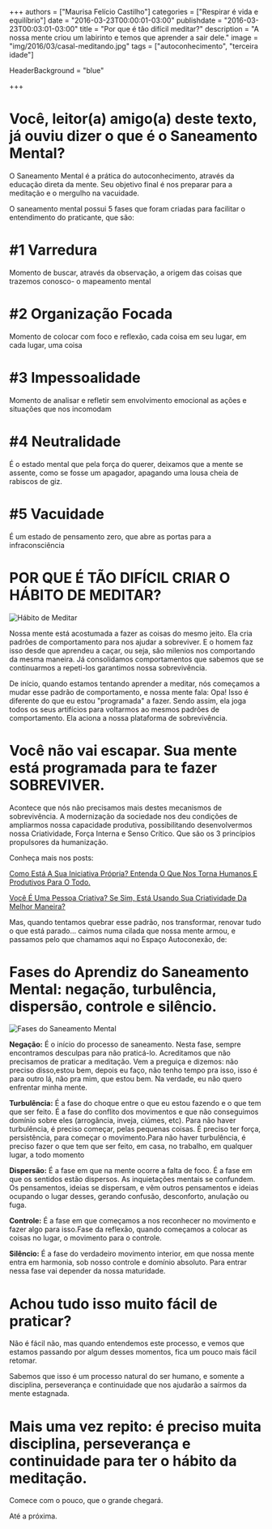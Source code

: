 +++
authors = ["Maurisa Felício Castilho"]
categories = ["Respirar é vida e equilíbrio"]
date = "2016-03-23T00:00:01-03:00"
publishdate = "2016-03-23T00:03:01-03:00"
title = "Por que é tão difícil meditar?"
description = "A nossa mente criou um labirinto e temos que aprender a sair dele."
image = "img/2016/03/casal-meditando.jpg"
tags = ["autoconhecimento", "terceira idade"]

  HeaderBackground = "blue"

+++



# Você, leitor(a) amigo(a) deste texto, já ouviu dizer o que é o Saneamento Mental?

O Saneamento Mental é a prática do autoconhecimento, através da educação direta da mente. Seu objetivo final é nos preparar para a meditação e o mergulho na vacuidade.

O saneamento mental possui 5 fases que foram criadas para facilitar o entendimento do praticante, que são:

# #1 Varredura

Momento de buscar, através da observação, a origem das coisas que trazemos conosco- o mapeamento mental

# #2 Organização Focada

Momento de colocar com foco e reflexão, cada coisa em seu lugar, em cada lugar, uma coisa

# #3 Impessoalidade
Momento de analisar e refletir sem envolvimento emocional as ações e situações que nos incomodam

# #4 Neutralidade

É o estado mental que pela força do querer, deixamos que a mente se assente, como se fosse um apagador, apagando uma lousa cheia de rabiscos de giz.

# #5 Vacuidade

É um estado de pensamento zero, que abre as portas para a infraconsciência

# POR QUE É TÃO DIFÍCIL CRIAR O HÁBITO DE MEDITAR?
![Hábito de Meditar](https://s3-sa-east-1.amazonaws.com/blog.autoconexao.org.br/img/2016/03/habito-de-meditar.jpg)

Nossa mente está acostumada a fazer as coisas do mesmo jeito. Ela cria padrões de comportamento para nos ajudar a sobreviver. E o homem faz isso desde que aprendeu a caçar, ou seja, são milenios nos comportando da mesma maneira. Já consolidamos comportamentos que sabemos que se continuarmos a repeti-los garantimos nossa sobrevivência.

De início, quando estamos tentando aprender a meditar, nós começamos a mudar esse padrão de comportamento, e nossa mente fala: Opa! Isso é diferente do que eu estou "programada" a fazer. Sendo assim, ela joga todos os seus artifícios para voltarmos ao mesmos padrões de comportamento. Ela aciona a nossa plataforma de sobrevivência.

# Você não vai escapar. Sua mente está programada para te fazer SOBREVIVER.

Acontece que nós não precisamos mais destes mecanismos de sobrevivência. A modernização da sociedade nos deu condições de ampliarmos nossa capacidade produtiva, possibilitando desenvolvermos nossa Criatividade, Força Interna e Senso Crítico. Que são os 3 princípios propulsores da humanização.

Conheça mais nos posts:

[Como Está A Sua Iniciativa Própria? Entenda O Que Nos Torna Humanos E Produtivos Para O Todo.](http://blog.autoconexao.org.br/post/2015/09/os-3-principios-da-humanizacao-iniciativa-propria/)

[Você É Uma Pessoa Criativa? Se Sim, Está Usando Sua Criatividade Da Melhor Maneira?](http://blog.autoconexao.org.br/post/2015/10/os-3-principios-da-humanizacao-criatividade/)


Mas, quando tentamos quebrar esse padrão, nos transformar, renovar tudo o que está parado... caimos numa cilada que nossa mente armou, e passamos pelo que chamamos aqui no Espaço Autoconexão, de:

# Fases do Aprendiz do Saneamento Mental: negação, turbulência, dispersão, controle e silêncio.

![Fases do Saneamento Mental](https://s3-sa-east-1.amazonaws.com/blog.autoconexao.org.br/img/2016/03/meditacao-para-a-luz.jpg)

**Negação:** É o início do processo de saneamento. Nesta fase, sempre encontramos desculpas para não praticá-lo. Acreditamos que não precisamos de praticar a meditação. Vem a preguiça e dizemos: não preciso disso,estou bem, depois eu faço, não tenho tempo pra isso, isso é para outro lá, não pra mim, que estou bem. Na verdade, eu não quero enfrentar minha mente.

**Turbulência:** É a fase do choque entre o que eu estou fazendo e o que tem que ser feito. É a fase do conflito dos movimentos e que não conseguimos domínio sobre eles (arrogância, inveja, ciúmes, etc). Para não haver turbulência, é preciso começar, pelas pequenas coisas. É preciso ter força, persistência, para começar o movimento.Para não haver turbulência, é preciso fazer o que tem que ser feito, em casa, no trabalho, em qualquer lugar, a todo momento

**Dispersão:** É a fase em que na mente ocorre a falta de foco. É a fase em que os sentidos estão dispersos. As inquietações mentais se confundem. Os pensamentos, ideias se dispersam, e vêm outros pensamentos e ideias ocupando o lugar desses, gerando confusão, desconforto, anulação ou fuga.

**Controle:** É a fase em que começamos a nos reconhecer no movimento e fazer algo para isso.Fase da reflexão, quando começamos a colocar as coisas no lugar, o movimento para o controle.

**Silêncio:** É a fase do verdadeiro movimento interior, em que nossa mente entra em harmonia, sob nosso controle e domínio absoluto. Para entrar nessa fase vai depender da nossa maturidade.



# Achou tudo isso muito fácil de praticar?

Não é fácil não, mas quando entendemos este processo, e vemos que estamos passando por algum desses momentos, fica um pouco mais fácil retomar.

Sabemos que isso é um processo natural do ser humano, e somente a disciplina, perseverança e continuidade que nos ajudarão a saírmos da mente estagnada.


# Mais uma vez repito: é preciso muita disciplina, perseverança e continuidade para ter o hábito da meditação.


Comece com o pouco, que o grande chegará.

Até a próxima.
